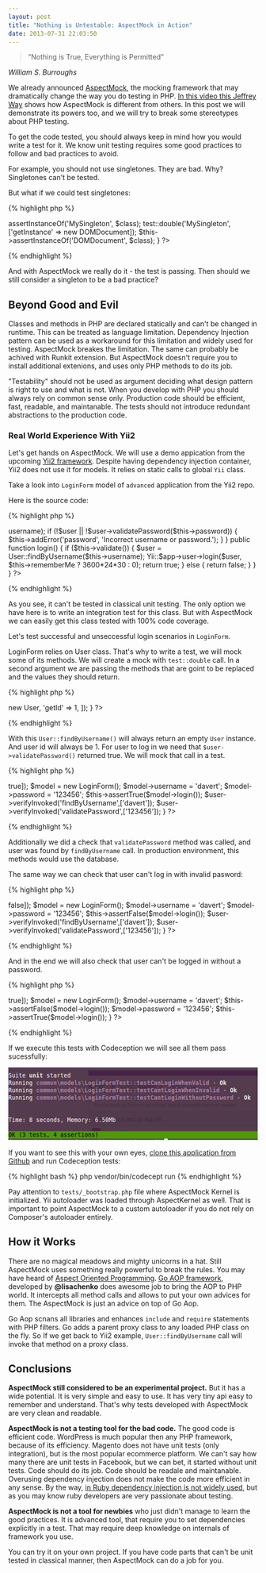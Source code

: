 ```yaml
---
layout: post
title: "Nothing is Untestable: AspectMock in Action"
date: 2013-07-31 22:03:50
---
```


> “Nothing is True, Everything is Permitted” 

*William S. Burroughs*

We already announced [AspectMock](https://github.com/Codeception/AspectMock), the mocking framework that may dramatically change the way you do testing in PHP. [In this video this Jeffrey Way](http://jeffrey-way.com/blog/2013/07/24/aspectmock-is-pretty-neat/) shows how AspectMock is different from others. In this post we will demonstrate its powers too, and we will try to break some stereotypes about PHP testing.

To get the code tested, you should always keep in mind how you would write a test for it. 
We know unit testing requires some good practices to follow and bad practices to avoid.

For example, you should not use singletones. They are bad. Why? Singletones can't be tested.

But what if we could test singletones:

{% highlight php %}
<?php
function testSingleton()
{
	$class = MySingleton::getInstance();
	$this->assertInstanceOf('MySingleton', $class);
	test::double('MySingleton', ['getInstance' => new DOMDocument]);
	$this->assertInstanceOf('DOMDocument', $class);
}
?>
{% endhighlight %}

And with AspectMock we really do it - the test is passing.
Then should we still consider a singleton to be a bad practice?

## Beyond Good and Evil

Classes and methods in PHP are declared statically and can't be changed in runtime.
This can be treated as language limitation. 
Dependency Injection pattern can be used as a workaround for this limitation and widely used for testing.
AspectMock breakes the limitation. The same can probably be achived with Runkit extension. But AspectMock doesn't require you to install additional extenions, and uses only PHP methods to do its job.

"Testability" should not be used as argument deciding what design pattern is right to use and what is not.
When you develop with PHP you should always rely on common sense only. Production code should be efficient, fast, readable, and maintanable. The tests should not introduce redundant abstractions to the production code.

### Real World Experience With Yii2

Let's get hands on AspectMock. We will use a demo appication from the upcoming [Yii2 framework](https://github.com/yiisoft/yii2).
Despite having dependency injection container, Yii2 does not use it for models. It relies on static calls to global `Yii` class.

Take a look into `LoginForm` model of `advanced` application from the Yii2 repo.

Here is the source code:

{% highlight php %}
<?php
namespace common\models;

use Yii;
use yii\base\Model;

class LoginForm extends Model
{
	public $username;
	public $password;
	public $rememberMe = true;

	public function rules()
	{
		return array(
			// username and password are both required
			array('username, password', 'required'),
			// password is validated by validatePassword()
			array('password', 'validatePassword'),
			// rememberMe must be a boolean value
			array('rememberMe', 'boolean'),
		);
	}

	public function validatePassword()
	{
		$user = User::findByUsername($this->username);
		if (!$user || !$user->validatePassword($this->password)) {
			$this->addError('password', 'Incorrect username or password.');
		}
	}

	public function login()
	{
		if ($this->validate()) {
			$user = User::findByUsername($this->username);
			Yii::$app->user->login($user, $this->rememberMe ? 3600*24*30 : 0);
			return true;
		} else {
			return false;
		}
	}
}
?>
{% endhighlight %}

As you see, it can't be tested in classical unit testing. The only option we have here is to write an integration test for this class. 
But with AspectMock we can easily get this class tested with 100% code coverage.

Let's test successful and unseccessful login scenarios in `LoginForm`.

LoginForm relies on User class. That's why to write a test, we will mock some of its methods.
We will create a mock with `test::double` call. In a second argument we are passing the methods that are goint to be replaced and the values they should return.

{% highlight php %}
<?php
    public function setUp()
    {
        test::double('common\models\User', [
            'findByUsername' => new User,
            'getId' => 1,
        ]);

    }
?>    
{% endhighlight %}

With this `User::findByUsername()` will always return an empty `User` instance.
And user id will always be 1. For user to log in we need that `$user->validatePassword()` returned true.
We will mock that call in a test.

{% highlight php %}
<?php
public function testCanLoginWhenValid()
{
    $user = test::double('common\models\User', ['validatePassword' => true]);

    $model = new LoginForm();
    $model->username = 'davert';
    $model->password = '123456';

    $this->assertTrue($model->login());
    $user->verifyInvoked('findByUsername',['davert']);
    $user->verifyInvoked('validatePassword',['123456']);
}
?>    
{% endhighlight %}

Additionally we did a check that `validatePassword` method was called, and user was found by `findByUsername` call.
In production environment, this methods would use the database. 

The same way we can check that user can't log in with invalid pasword:

{% highlight php %}
<?php
public function testCantLoginWhenInvalid()
{
	$user = test::double('common\models\User', ['validatePassword' => false]);

	$model = new LoginForm();
	$model->username = 'davert';
	$model->password = '123456';

	$this->assertFalse($model->login());
	$user->verifyInvoked('findByUsername',['davert']);
	$user->verifyInvoked('validatePassword',['123456']);
}
?>    
{% endhighlight %}

And in the end we will also check that user can't be logged in without a password.

{% highlight php %}
<?php
public function testCantLoginWithoutPassword()
{
    test::double('common\models\User', ['validatePassword' => true]);
    $model = new LoginForm();
    $model->username = 'davert';
    $this->assertFalse($model->login());
    $model->password = '123456';
    $this->assertTrue($model->login());
}    
?>
{% endhighlight %}

If we execute this tests with Codeception we will see all them pass sucessfully:

![passed](/images/aspect_mock_ok.png)

If you want to see this with your own eyes, [clone this application from Github](https://github.com/DavertMik/Yii2-AspectMock) and run Codeception tests:

{% highlight bash %}
php vendor/bin/codecept run
{% endhighlight %}

Pay attention to `tests/_bootstrap.php` file where AspectMock Kernel is initialized. Yii autoloader was loaded through AspectKernel as well.
That is important to point AspectMock to a custom autoloader if you do not rely on Composer's autoloader entirely.

## How it Works

There are no magical meadows and mighty unicorns in a hat. Still AspectMock uses something really powerful to break the rules.
You may have heard of [Aspect Oriented Programming](https://en.wikipedia.org/wiki/Aspect-oriented_programming). [Go AOP framework](https://github.com/lisachenko/go-aop-php), developed by **@lisachenko** does awesome job to bring the AOP to PHP world. It intercepts all method calls and allows to put your own advices for them. The AspectMock is just an advice on top of Go Aop.

Go Aop scnans all libraries and enhances `include` and `require` statements with PHP filters. 
Go adds a parent proxy class to any loaded PHP class on the fly. So If we get back to Yii2 example, `User::findByUsername` call will invoke that method on a proxy class.

## Conclusions

**AspectMock still considered to be an experimental project.**
But it has a wide potential. It is very simple and easy to use. It has very tiny api easy to remember and understand. 
That's why tests developed with AspectMock are very clean and readable.

**AspectMock is not a testing tool for the bad code.** The good code is efficient code. WordPress is much popular then any PHP framework, because of its efficiency. Magento does not have unit tests (only integration), but is the most popular ecommerce platform. We can't say how many there are unit tests in Facebook, but we can bet, it started without unit tests. Code should do its job. Code should be readale and maintanable. Overusing dependency injection does not make the code more efficient in any sense. By the way, [in Ruby dependency injection is not widely used](http://david.heinemeierhansson.com/2012/dependency-injection-is-not-a-virtue.html), but as you may know ruby developers are very passionate about testing.

**AspectMock is not a tool for newbies** who just didn't manage to learn the good practices.
It is advanced tool, that require you to set dependencies explicitly in a test. That may require deep knowledge on internals of framework you use.

You can try it on your own project. If you have code parts that can't be unit tested in classical manner, then AspectMock can do a job for you.